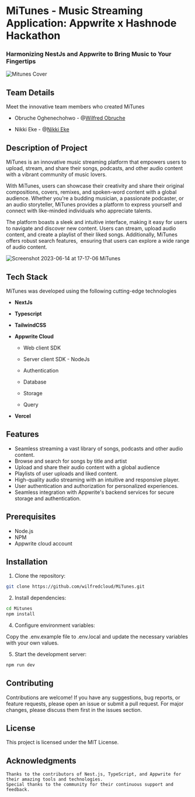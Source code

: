 # MiTunes - Music Streaming Application: Appwrite x Hashnode Hackathon

### Harmonizing NestJs and Appwrite to Bring Music to Your Fingertips

<!-- ![1](https://github.com/wilfredcloud/MiTunes/assets/111436934/2aa1e41e-7af2-45ae-987d-711001295408) -->

![Mitunes Cover](https://github.com/wilfredcloud/MiTunes/assets/111436934/d43b2032-06e1-409e-aac2-b27b8fde29cc)


## Team Details

Meet the innovative team members who created MiTunes

* Obruche Oghenechohwo - @[Wilfred Obruche](https://github.com/wilfredcloud/)
    
* Nikki Eke - @[Nikki Eke](https://github.com/nikkieke)
    

## Description of Project

MiTunes is an innovative music streaming platform that empowers users to upload, stream, and share their songs, podcasts, and other audio content with a vibrant community of music lovers.

With MiTunes, users can showcase their creativity and share their original compositions, covers, remixes, and spoken-word content with a global audience. Whether you're a budding musician, a passionate podcaster, or an audio storyteller, MiTunes provides a platform to express yourself and connect with like-minded individuals who appreciate talents.

The platform boasts a sleek and intuitive interface, making it easy for users to navigate and discover new content. Users can stream, upload audio content, and create a playlist of their liked songs. Additionally, MiTunes offers robust search features,  ensuring that users can explore a wide range of audio content.

![Screenshot 2023-06-14 at 17-17-06 MiTunes](https://github.com/wilfredcloud/MiTunes/assets/111436934/5bbe9301-95d2-4b75-88a5-0c8b16c707f0)

## Tech Stack

MiTunes was developed using the following cutting-edge technologies

* **NextJs**
    
* **Typescript**
    
* **TailwindCSS**
    
* **Appwrite Cloud**
    
    * Web client SDK
        
    * Server client SDK - NodeJs
        
    * Authentication
        
    * Database
        
    * Storage
        
    * Query
        
* **Vercel**


## Features

- Seamless streaming a vast library of songs, podcasts and other audio content.
- Browse and search for songs by title and artist
- Upload and share their audio content with a global audience
- Playlists of user uploads and liked content.
- High-quality audio streaming with an intuitive and responsive player.
- User authentication and authorization for personalized experiences.
- Seamless integration with Appwrite's backend services for secure storage and authentication.

## Prerequisites

- Node.js
- NPM
- Appwrite cloud account

## Installation

1. Clone the repository:

```bash
git clone https://github.com/wilfredcloud/MiTunes.git
```
2. Install dependencies:

```bash
cd Mitunes
npm install
```
4. Configure environment variables:

Copy the .env.example file to .env.local and update the necessary variables with your own values.

5. Start the development server:

```bash
npm run dev
```

## Contributing

Contributions are welcome! If you have any suggestions, bug reports, or feature requests, please open an issue or submit a pull request. For major changes, please discuss them first in the issues section.

## License

This project is licensed under the MIT License.

## Acknowledgments

    Thanks to the contributors of Nest.js, TypeScript, and Appwrite for their amazing tools and technologies.
    Special thanks to the community for their continuous support and feedback.
